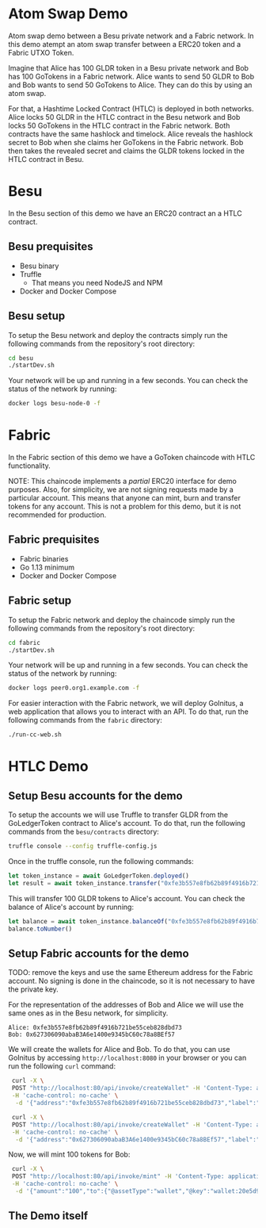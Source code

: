 # Atom Swap Demo
Atom swap demo between a Besu private network and a Fabric network. In this demo atempt an atom swap transfer between a ERC20 token and a Fabric UTXO Token. 

Imagine that Alice has 100 GLDR token in a Besu private network and Bob has 100 GoTokens in a Fabric network. Alice wants to send 50 GLDR to Bob and Bob wants to send 50 GoTokens to Alice. They can do this by using an atom swap.

For that, a Hashtime Locked Contract (HTLC) is deployed in both networks. Alice locks 50 GLDR in the HTLC contract in the Besu network and Bob locks 50 GoTokens in the HTLC contract in the Fabric network. Both contracts have the same hashlock and timelock. Alice reveals the hashlock secret to Bob when she claims her GoTokens in the Fabric network. Bob then takes the revealed secret and claims the GLDR tokens locked in the HTLC contract in Besu.

# Besu
In the Besu section of this demo we have an ERC20 contract an a HTLC contract.

## Besu prequisites

- Besu binary
- Truffle
    - That means you need NodeJS and NPM
- Docker and Docker Compose

## Besu setup
To setup the Besu network and deploy the contracts simply run the following commands from the repository's root directory:
```bash
cd besu
./startDev.sh
```
Your network will be up and running in a few seconds. You can check the status of the network by running:
```bash
docker logs besu-node-0 -f
```

# Fabric
In the Fabric section of this demo we have a GoToken chaincode with HTLC functionality. 

NOTE: This chaincode implements a *partial* ERC20 interface for demo purposes. Also, for simplicity, we are not signing requests made by a particular account. This means that anyone can mint, burn and transfer tokens for any account. This is not a problem for this demo, but it is not recommended for production.

## Fabric prequisites
- Fabric binaries
- Go 1.13 minimum
- Docker and Docker Compose

## Fabric setup
To setup the Fabric network and deploy the chaincode simply run the following commands from the repository's root directory:
```bash
cd fabric
./startDev.sh
```
Your network will be up and running in a few seconds. You can check the status of the network by running:
```bash
docker logs peer0.org1.example.com -f
```
For easier interaction with the Fabric network, we will deploy GoInitus, a web application that allows you to interact with an API. To do that, run the following commands from the `fabric` directory:
```bash
./run-cc-web.sh
```

# HTLC Demo

## Setup Besu accounts for the demo
To setup the accounts we will use Truffle to transfer GLDR from the GoLedgerToken contract to Alice's account. To do that, run the following commands from the `besu/contracts` directory:
```bash
truffle console --config truffle-config.js
```
Once in the truffle console, run the following commands:
```javascript
let token_instance = await GoLedgerToken.deployed()
let result = await token_instance.transfer("0xfe3b557e8fb62b89f4916b721be55ceb828dbd73", 100)
```
This will transfer 100 GLDR tokens to Alice's account. You can check the balance of Alice's account by running:
```javascript
let balance = await token_instance.balanceOf("0xfe3b557e8fb62b89f4916b721be55ceb828dbd73") 
balance.toNumber()
```

## Setup Fabric accounts for the demo

TODO: remove the keys and use the same Ethereum address for the Fabric account. No signing is done in the chaincode, so it is not necessary to have the private key.

For the representation of the addresses of Bob and Alice we will use the same ones as in the Besu network, for simplicity. 
```
Alice: 0xfe3b557e8fb62b89f4916b721be55ceb828dbd73
Bob: 0x627306090abaB3A6e1400e9345bC60c78a8BEf57
```

We will create the wallets for Alice and Bob. To do that, you can use GoInitus by accessing `http://localhost:8080` in your browser or you can run the following `curl` command:
```bash
 curl -X \
 POST "http://localhost:80/api/invoke/createWallet" -H 'Content-Type: application/json' \
 -H 'cache-control: no-cache' \
  -d '{"address":"0xfe3b557e8fb62b89f4916b721be55ceb828dbd73","label":"Alice"}'

 curl -X \
 POST "http://localhost:80/api/invoke/createWallet" -H 'Content-Type: application/json' \
 -H 'cache-control: no-cache' \
  -d '{"address":"0x627306090abaB3A6e1400e9345bC60c78a8BEf57","label":"Bob"}'
```
Now, we will mint 100 tokens for Bob:
```bash
 curl -X \
 POST "http://localhost:80/api/invoke/mint" -H 'Content-Type: application/json' \
 -H 'cache-control: no-cache' \
  -d '{"amount":"100","to":{"@assetType":"wallet","@key":"wallet:20e5d9cf-f138-5e56-b921-ed05ce10c7ba"}}'
```

## The Demo itself

